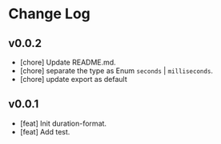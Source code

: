 # Change Log

## v0.0.2

- [chore] Update README.md.
- [chore] separate the type as Enum `seconds` | `milliseconds`.
- [chore] update export as default

## v0.0.1

- [feat] Init duration-format.
- [feat] Add test.
